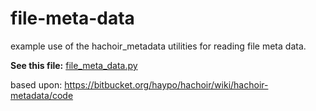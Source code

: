 # file-meta-data
example use of the hachoir_metadata utilities for reading file meta data.

**See this file:** [file_meta_data.py](https://github.com/jgstew/file-meta-data/blob/master/file_meta_data.py)

based upon: https://bitbucket.org/haypo/hachoir/wiki/hachoir-metadata/code
